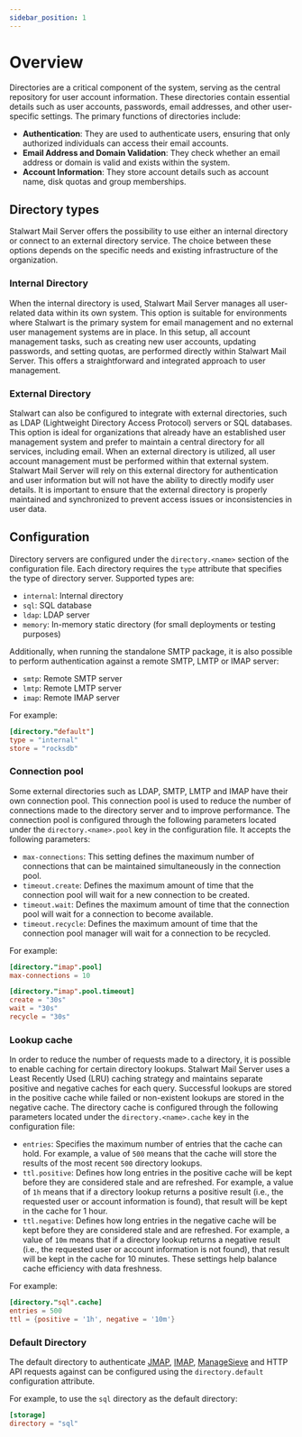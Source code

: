 ```yaml
---
sidebar_position: 1
---
```


# Overview

Directories are a critical component of the system, serving as the central repository for user account information. These directories contain essential details such as user accounts, passwords, email addresses, and other user-specific settings. The primary functions of directories include:

- **Authentication**: They are used to authenticate users, ensuring that only authorized individuals can access their email accounts.
- **Email Address and Domain Validation**: They check whether an email address or domain is valid and exists within the system.
- **Account Information**: They store account details such as account name, disk quotas and group memberships.

## Directory types

Stalwart Mail Server offers the possibility to use either an internal directory or connect to an external directory service. The choice between these options depends on the specific needs and existing infrastructure of the organization. 

### Internal Directory

When the internal directory is used, Stalwart Mail Server manages all user-related data within its own system. This option is suitable for environments where Stalwart is the primary system for email management and no external user management systems are in place. In this setup, all account management tasks, such as creating new user accounts, updating passwords, and setting quotas, are performed directly within Stalwart Mail Server. This offers a straightforward and integrated approach to user management.

### External Directory

Stalwart can also be configured to integrate with external directories, such as LDAP (Lightweight Directory Access Protocol) servers or SQL databases. This option is ideal for organizations that already have an established user management system and prefer to maintain a central directory for all services, including email. When an external directory is utilized, all user account management must be performed within that external system. Stalwart Mail Server will rely on this external directory for authentication and user information but will not have the ability to directly modify user details. It is important to ensure that the external directory is properly maintained and synchronized to prevent access issues or inconsistencies in user data.

## Configuration

Directory servers are configured under the `directory.<name>` section of the configuration file. Each directory requires the `type` attribute that specifies the type of directory server. Supported types are:

- `internal`: Internal directory
- `sql`: SQL database
- `ldap`: LDAP server
- `memory`: In-memory static directory (for small deployments or testing purposes)

Additionally, when running the standalone SMTP package, it is also possible to perform authentication against a remote SMTP, LMTP or IMAP server:

- `smtp`: Remote SMTP server
- `lmtp`: Remote LMTP server
- `imap`: Remote IMAP server

For example:

```toml
[directory."default"]
type = "internal"
store = "rocksdb"
```

### Connection pool

Some external directories such as LDAP, SMTP, LMTP and IMAP have their own connection pool. This connection pool is used to reduce the number of connections made to the directory server and to improve performance. The connection pool is configured through the following parameters located under the `directory.<name>.pool` key in the configuration file. It accepts the following parameters:

- `max-connections`: This setting defines the maximum number of connections that can be maintained simultaneously in the connection pool. 
- `timeout.create`: Defines the maximum amount of time that the connection pool will wait for a new connection to be created.
- `timeout.wait`: Defines the maximum amount of time that the connection pool will wait for a connection to become available.
- `timeout.recycle`: Defines the maximum amount of time that the connection pool manager will wait for a connection to be recycled.

For example:

```toml
[directory."imap".pool]
max-connections = 10

[directory."imap".pool.timeout]
create = "30s"
wait = "30s"
recycle = "30s"
```

### Lookup cache

In order to reduce the number of requests made to a directory, it is possible to enable caching for certain directory lookups. Stalwart Mail Server uses a Least Recently Used (LRU) caching strategy and maintains separate positive and negative caches for each query. Successful lookups are stored in the positive cache while failed or non-existent lookups are stored in the negative cache. The directory cache is configured through the following parameters located under the `directory.<name>.cache` key in the configuration file:

- `entries`: Specifies the maximum number of entries that the cache can hold. For example, a value of `500` means that the cache will store the results of the most recent `500` directory lookups.
- `ttl.positive`: Defines how long entries in the positive cache will be kept before they are considered stale and are refreshed. For example, a value of `1h` means that if a directory lookup returns a positive result (i.e., the requested user or account information is found), that result will be kept in the cache for 1 hour. 
- `ttl.negative`: Defines how long entries in the negative cache will be kept before they are considered stale and are refreshed. For example, a value of `10m` means that if a directory lookup returns a negative result (i.e., the requested user or account information is not found), that result will be kept in the cache for 10 minutes. These settings help balance cache efficiency with data freshness.

For example:

```toml
[directory."sql".cache]
entries = 500
ttl = {positive = '1h', negative = '10m'}
```

### Default Directory

The default directory to authenticate [JMAP](/docs/jmap/overview), [IMAP](/docs/imap/overview), [ManageSieve](/docs/imap/managesieve) and HTTP API requests against can be configured using the `directory.default` configuration attribute.

For example, to use the `sql` directory as the default directory:

```toml
[storage]
directory = "sql"
```
